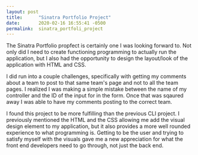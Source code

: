 ```yaml
---
layout: post
title:      "Sinatra Portfolio Project"
date:       2020-02-16 16:55:41 -0500
permalink:  sinatra_portfoli_project
---
```



The Sinatra Portfolio propfect is certainly one I was looking forward to.  Not only did I need to create functioning programming to actually run the application, but I also had the opportunity to design the layout/look of the application with HTML and CSS.

I did run into a couple challenges, specifically with getting my comments about a team to post to that same team's page and not to all the team pages. I realized I was making a simple mistake between the name of my controller and the ID of the input for in the form.  Once that was sqaured away I was able to have my comments posting to the correct team.

I found this project to be more fulfilling than the previous CLI project.  I previously mentioned the HTML and the CSS allowing me add the visual design element to my application, but it also provides a more well rounded experience to what programming is.  Getting to be the user and trying to satisfy myself with the visuals gave me a new appreciation for what the front end developers need to go through, not just the back end.
